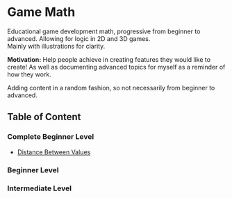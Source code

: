 # Game Math

Educational game development math, progressive from beginner to advanced. Allowing for logic in 2D and 3D games.</br>
Mainly with illustrations for clarity.

**Motivation:** Help people achieve in creating features they would like to create! As well as documenting advanced topics for myself as a reminder of how they work.

Adding content in a random fashion, so not necessarily from beginner to advanced.

## Table of Content
### Complete Beginner Level
- [Distance Between Values](https://github.com/WMaster7/GameMath/tree/main/Complete%20Beginner/Distance%20Between%20Values)


### Beginner Level

### Intermediate Level

